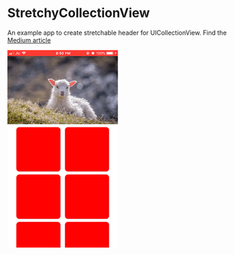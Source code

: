 # StretchyCollectionView

An example app to create stretchable header for UICollectionView. Find the [Medium article](https://medium.com/@Anantha1992/stretchable-header-view-in-uicollectionview-swift-5-ios-a14a25dcd383)

![Image](./image.gif)

